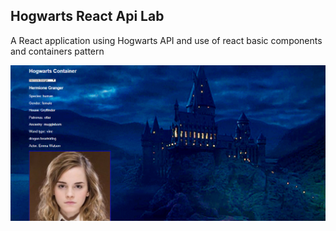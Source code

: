 ## Hogwarts React Api Lab
A React application using Hogwarts API and use of react basic components and containers pattern

![alt text](hogwartsscreenshot.png 'hogwart-api demo screenshot')
